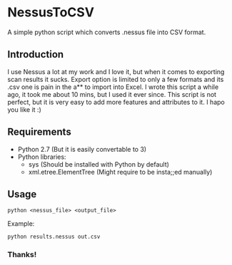 # NessusToCSV
A simple python script which converts .nessus file into CSV format.



## Introduction
I use Nessus a lot at my work and I love it, but when it comes to exporting scan results it sucks. Export option is limited to only a few formats and its .csv one is pain in the a** to import into Excel.  I wrote this script a while ago, it took me about 10 mins, but I used it ever since.
This script is not perfect, but it is very easy to add more features and attributes to it. I hapo you like it :)



## Requirements
- Python 2.7 (But it is easily convertable to 3)
- Python libraries:
  - sys (Should be installed with Python by default)
  - xml.etree.ElementTree (Might require to be insta;;ed manually)



## Usage
```
python <nessus_file> <output_file>
```
Example:
```
python results.nessus out.csv
```



### Thanks!
